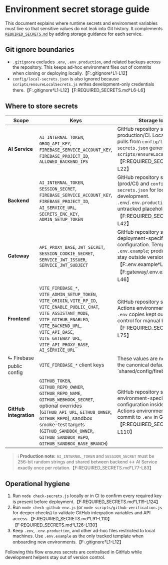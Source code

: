 # Environment secret storage guide

This document explains where runtime secrets and environment variables must live so that sensitive values do not leak into Git history. It complements [`REQUIRED_SECRETS.md`](../REQUIRED_SECRETS.md) by adding storage guidance for each service.

## Git ignore boundaries
- `.gitignore` excludes `.env`, `.env.production`, and related backups across the repository. This keeps ad-hoc environment files out of commits when cloning or deploying locally.【F:.gitignore†L1-L12】
- `config/local-secrets.json` is also ignored because `scripts/ensureLocalSecrets.js` writes development-only credentials there.【F:.gitignore†L1-L12】【F:REQUIRED_SECRETS.md†L6-L6】

## Where to store secrets
| Scope | Keys | Storage location |
| --- | --- | --- |
| **AI Service** | `AI_INTERNAL_TOKEN`, `GROQ_API_KEY`, `FIREBASE_SERVICE_ACCOUNT_KEY`, `FIREBASE_PROJECT_ID`, `ALLOWED_BACKEND_IPS` | GitHub repository secrets for production/CI. Local development pulls from `config/local-secrets.json` generated by `scripts/ensureLocalSecrets.js`.【F:REQUIRED_SECRETS.md†L8-L22】 |
| **Backend** | `AI_INTERNAL_TOKEN`, `SESSION_SECRET`, `FIREBASE_SERVICE_ACCOUNT_KEY`, `FIREBASE_PROJECT_ID`, `AI_SERVICE_URL`, `SECRETS_ENC_KEY`, `ADMIN_SETUP_TOKEN` | GitHub repository secrets (prod/CI) and `config/local-secrets.json` for local development. `.env`/`.env.production` files remain untracked placeholders only.【F:REQUIRED_SECRETS.md†L24-L42】 |
| **Gateway** | `API_PROXY_BASE`, `JWT_SECRET`, `SESSION_COOKIE_SECRET`, `SERVICE_JWT_ISSUER`, `SERVICE_JWT_SUBJECT` | GitHub repository secrets or deployment-specific environment configuration. Templates live in `.env.example`; production values stay outside version control.【F:.env.example†L16-L42】【F:gateway/.env.example†L16-L46】 |
| **Frontend** | `VITE_FIREBASE_*`, `VITE_ADMIN_SETUP_TOKEN`, `VITE_ORIGIN`, `VITE_RP_ID`, `VITE_ENABLE_PUBLIC_CHAT`, `VITE_ASSISTANT_MODE`, `VITE_GITHUB_ENABLED`, `VITE_BACKEND_URL`, `VITE_API_BASE`, `VITE_GATEWAY_URL`, `VITE_API_PROXY_BASE`, `AI_SERVICE_URL` | GitHub repository secrets via Actions environment variables, or `.env` copies kept outside version control for manual builds.【F:REQUIRED_SECRETS.md†L44-L75】 |
| ⮑ Firebase public config | `VITE_FIREBASE_*` client keys | These values are non-secret and the canonical defaults now live in `shared/config/firebaseClient.(ts|js)` for reuse across services. Override via environment variables in production pipelines as needed.【F:shared/config/firebaseClient.ts†L1-L21】 |
| **GitHub integration** | `GITHUB_TOKEN`, `GITHUB_REPO_OWNER`, `GITHUB_REPO_NAME`, `GITHUB_WEBHOOK_SECRET`, optional overrides (`GITHUB_API_URL`, `GITHUB_OWNER`, `GITHUB_REPO`), sandbox smoke-test targets (`GITHUB_SANDBOX_OWNER`, `GITHUB_SANDBOX_REPO`, `GITHUB_SANDBOX_BASE_BRANCH`) | GitHub repository secrets and/or environment-specific configuration inside GitHub Actions environments. Never commit to `.env` in Git.【F:REQUIRED_SECRETS.md†L91-L110】 |

> ℹ️ **Production note:** `AI_INTERNAL_TOKEN` and `SESSION_SECRET` must be 256-bit random strings and shared between backend ↔ AI Service exactly once per rotation.【F:REQUIRED_SECRETS.md†L77-L83】

## Operational hygiene
1. Run `node check-secrets.js` locally or in CI to confirm every required key is present before deployment.【F:REQUIRED_SECRETS.md†L119-L124】
2. Run `node check-github-env.js` (or `node scripts/github-verification.js` for deeper checks) to validate GitHub integration variables and API access.【F:REQUIRED_SECRETS.md†L91-L110】【F:REQUIRED_SECRETS.md†L126-L130】
3. Keep `.env`, `.env.production`, and other ad-hoc files restricted to local machines. Use `.env.example` as the only tracked template when onboarding new environments.【F:.gitignore†L1-L12】

Following this flow ensures secrets are centralised in GitHub while development helpers stay out of version control.
